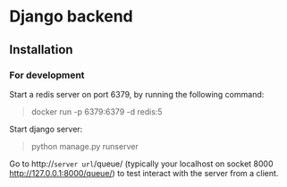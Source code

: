 # Django backend

## Installation

### For development

Start a redis server on port 6379, by running the following command:

>docker run -p 6379:6379 -d redis:5

Start django server:

>python manage.py runserver

Go to http://`server url`/queue/ (typically your localhost on socket 8000 http://127.0.0.1:8000/queue/) to test interact with the server from a client. 